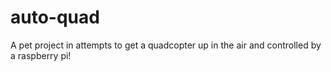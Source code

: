 # auto-quad

A pet project in attempts to get a quadcopter up in the air and controlled by a raspberry pi!
